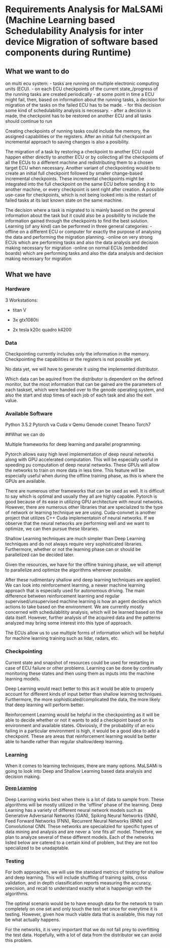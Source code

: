 # Requirements Analysis for MaLSAMi (Machine Learning based Schedulability Analysis for inter device Migration of software based components during Runtime)

## What we want to do
on multi ecu system: 
	- tasks are running on multiple electronic computing units (ECU).
	- on each ECU checkpoints of the current state_/progress of the running tasks are created periodically
	- at some point in time a ECU might fail, then, based on information about the running tasks, a decision for migration of the tasks on the failed ECU has to be made.
	- for this decision some kind of schedulability analysis is necessary.
	- after a decision is made, the checkpoint has to be restored on another ECU and all tasks should continue to run


Creating checkpoints of running tasks could include the memory, the assigned capabilities or the registers.
After an initial full checkpoint an incremental approach to saving changes is also a posibility.

The migration of a task by restoring a checkpoint to another ECU could happen either directly to another ECU or by collecting all the checkpoints of all the ECUs to a different machine and redistributing them to a chosen target ECU when necessary.
Another variant of checkpointing would be to create an initial full checkpoint followed by smaller change-based incremental checkpoints. These incremental checkpoints might be integrated into the full checkpoint on the same ECU before sending it to another machine, or every checkpoint is sent right after creation.
A possible use-case for checkpoints, which is not being looked into is the restart of failed tasks at its last known state on the same machine.

The decision where a task is migrated to is mainly based on the general information about the task but it could also be a posibillity to include the information gained through the checkpoints to find the best solution.
Learning (of any kind) can be performed in three general categories: 
-offline on a different ECU or computer for exactly the purpose of analysing the data and performing the migration planning.
-online on very strong ECUs which are performing tasks and also the data analysis and decision making necessary for migration
-online on normal ECUs (embedded boards) which are performing tasks and also the data analysis and decision making necessary for migration


## What we have

### Hardware

3 Workstations:
-	titan V

-	3x gtx1080ti

-	2x tesla k20c
	quadro k4200

### Data

Checkpointing currently includes only the information in the memory. Checkpointing the capabilities or the registers is not possible yet.

No data yet, we will have to generate it using the implemented distributor.

Which data can be aquired from the distributor is dependent on the defined monitor, but the most information that can be gained are the parameters of each taskset, which were handed over to the genode operating system, and also the start and stop times of each job of each task and also the exit value.

### Available Software

Python 3.5.2
Pytorch va
Cuda v
Qemu 
Genode
cxxnet
Theano
Torch7

##What we can do

Multiple frameworks for deep learning and parallel programming. 

Pytorch allows easy high level implementation of deep neural networks along with GPU accelerated computation. This will be especially useful in speeding pu computation of deep neural networks. These GPUs will allow the networks to train on more data in less time. This feature will be especially useful when during the offline training phase, as this is where the GPUs are available.  

There are numerous other frameworks that can be used as well. It is difficult to say which is optimal and usually they all are highly capable. Pytorch is good because of its ease in utilizing GPU architecture with neural networks. However, there are numerous other libraries that are specialized to the type of network or learning technique we are using. Cuda-convnet is another project that utilizes C++ Cuda implementatoin of neural networks. If we observe that the neural networks are performing well and we want to optimize, we can then pursue these libraries. 

Shallow Learning techniques are much simpler than Deep Learning techniques and do not always require very sophisticated libraries. Furthermore, whether or not the learning phase can or should be parallelized can be decided later. 

Given the resources, we have for the offline training phase, we will attempt to parallelize and optimize the algorithms wherever possible. 

After these rudimentary shallow and deep learning techniques are applied. We can look into reinforcement learning, a newer machine learning approach that is especially used for autonomous driving. The main difference between reinforcement learning and regular supervised/unsupervised machine learning is how an agent decides which actions to take based on the environment. We are currently mostly concerned with schedulablitity analysis, which will be learned based on the data itself. However, further analysis of the acquired data and the patterns analyzed may bring some interest into this type of approach. 


The ECUs allow us to use multiple forms of information which will be helpful for machine learning training such as lidar, radars, etc. 

### Checkpointing

Current state and snapshot of resources could be used for restarting in case of ECU failure or other problems. Learning can be done by continually monitoring these states and then using them as inputs into the machine learning models. 

Deep Learning would react better to this as it would be able to properly account for different kinds of input better than shallow learning techniques. Furthermore, the more sophisticated/complicated the data, the more likely that deep learning will perform better.  

Reinforcement Learning would be helpful in the checkpointing as it will be able to decide whether or not it wants to add a checkpoint based on its environment and available states. Obviously, if the probability of an ecu failing in a particular environment is high, it would be a good idea to add a checkpoint. These are areas that reinforcement learning would be better able to handle rather than regular shallow/deep learning. 

### Learning
When it comes to learning techniques, there are many options. MaLSAMi is going to look into Deep and Shallow Learning based data analysis and decision making.

#### [Deep Learning](Deep_Learning.md)

Deep Learning works best when there is a lot of data to sample from. These algorithms will be mostly utilized in the 'offline' phase of the learning. Deep Learning has a variety of different neural network models such as Generative Adversarial Networks (GAN), Spiking Neural Networks (SNN), Feed Forward Networks (FNN), Recurrent Neural Networks (RNN) and Convolutional  CNN.  These networks are specializied for specific types of data mining and analysis and are never a 'one fits all' model. Therefore, we plan to analyze several of these different models. Each of the networks listed below are catered to a certain kind of problem, but they are not too specialized to be unadaptable. 


### Testing 

For both approaches, we will use the standard metrics of testing for shallow and deep learning. This will include shuffling of training splits, cross validation, and in depth classification reports measuring the accuracy, precision, and recall to understand exactly what is happenign with the algorithms. 

The optimal scenario would be to have enough data for the network to train completely on one set and only touch the test set once for everytime it is testing. However, given how much viable data that is available, this may not be what actually happens. 

For the networks, it is very important that we do not fall prey to overfitting the test data. Hopefully, with a lot of data from the distributor we can avoid this problem. 